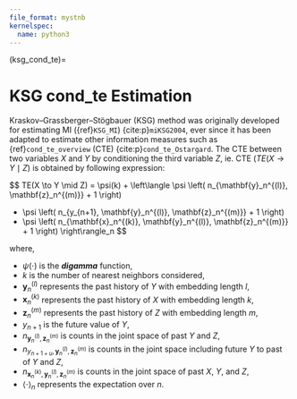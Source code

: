 ```yaml
---
file_format: mystnb
kernelspec:
  name: python3
---
```

(ksg_cond_te)=
#  KSG cond_te Estimation
Kraskov–Grassberger–Stögbauer (KSG) method was originally developed for estimating MI ({ref}`KSG_MI`) {cite:p}`miKSG2004`, ever since it has  been adapted to estimate other information measures such as {ref}`cond_te_overview` (CTE) {cite:p}`cond_te_Ostargard`.  The CTE between two variables $X$ and $Y$ by conditioning the third variable $Z$, ie. CTE ($TE(X \to Y \mid Z$) is obtained by following expression:

$$
TE(X \to Y \mid Z) = \psi(k) + \left\langle \psi \left( n_{\mathbf{y}_n^{(l)}, \mathbf{z}_n^{(m)}} + 1 \right)
- \psi \left( n_{y_{n+1}, \mathbf{y}_n^{(l)}, \mathbf{z}_n^{(m)}} + 1 \right)
- \psi \left( n_{\mathbf{x}_n^{(k)}, \mathbf{y}_n^{(l)}, \mathbf{z}_n^{(m)}} + 1 \right) \right\rangle_n
$$

where,
- $\psi(\cdot)$ is the **_digamma_** function,
- $k$ is the number of nearest neighbors considered,
- $\mathbf{y}_n^{(l)}$ represents the past history of $Y$ with embedding length $l$,
- $\mathbf{x}_n^{(k)}$ represents the past history of $X$ with embedding length $k$,
- $\mathbf{z}_n^{(m)}$ represents the past history of $Z$ with embedding length $m$,
- $y_{n+1}$ is the future value of $Y$,
- $n_{\mathbf{y}_n^{(l)}, \mathbf{z}_n^{(m)}}$ is counts in the joint space of past $Y$ and $Z$,
- $n_{y_{n+1+u}, \mathbf{y}_n^{(l)}, \mathbf{z}_n^{(m)}}$ is counts in the joint space including future $Y$ to past of $Y$ and $Z$,
- $n_{\mathbf{x}_n^{(k)}, \mathbf{y}_n^{(l)}, \mathbf{z}_n^{(m)}}$ is counts in the joint space of past $X$, $Y$, and $Z$,
- $\langle \cdot \rangle_n$ represents the expectation over $n$.

